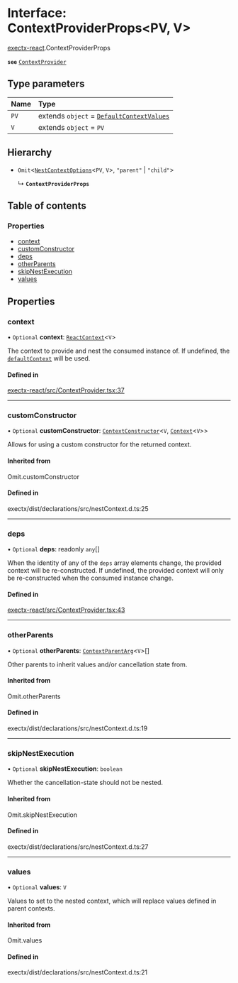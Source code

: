 # Interface: ContextProviderProps<PV, V\>

[exectx-react](../wiki/exectx-react).ContextProviderProps

**`see`** [`ContextProvider`](../wiki/exectx-react#contextprovider)

## Type parameters

| Name | Type |
| :------ | :------ |
| `PV` | extends `object` = [`DefaultContextValues`](../wiki/exectx-react.DefaultContextValues) |
| `V` | extends `object` = `PV` |

## Hierarchy

- `Omit`<[`NestContextOptions`](../wiki/exectx.NestContextOptions)<`PV`, `V`\>, ``"parent"`` \| ``"child"``\>

  ↳ **`ContextProviderProps`**

## Table of contents

### Properties

- [context](../wiki/exectx-react.ContextProviderProps#context)
- [customConstructor](../wiki/exectx-react.ContextProviderProps#customconstructor)
- [deps](../wiki/exectx-react.ContextProviderProps#deps)
- [otherParents](../wiki/exectx-react.ContextProviderProps#otherparents)
- [skipNestExecution](../wiki/exectx-react.ContextProviderProps#skipnestexecution)
- [values](../wiki/exectx-react.ContextProviderProps#values)

## Properties

### context

• `Optional` **context**: [`ReactContext`](../wiki/exectx-react.ReactContext)<`V`\>

The context to provide and nest the consumed instance of.
If undefined, the [`defaultContext`](../wiki/exectx-react#defaultcontext) will be used.

#### Defined in

[exectx-react/src/ContextProvider.tsx:37](https://github.com/ludvigalden/exectx/blob/832bc31/packages/exectx-react/src/ContextProvider.tsx#L37)

___

### customConstructor

• `Optional` **customConstructor**: [`ContextConstructor`](../wiki/exectx#contextconstructor)<`V`, [`Context`](../wiki/exectx.Context)<`V`\>\>

Allows for using a custom constructor for the returned context.

#### Inherited from

Omit.customConstructor

#### Defined in

exectx/dist/declarations/src/nestContext.d.ts:25

___

### deps

• `Optional` **deps**: readonly `any`[]

When the identity of any of the `deps` array elements change,
the provided context will be re-constructed. If undefined, the provided
context will only be re-constructed when the consumed instance change.

#### Defined in

[exectx-react/src/ContextProvider.tsx:43](https://github.com/ludvigalden/exectx/blob/832bc31/packages/exectx-react/src/ContextProvider.tsx#L43)

___

### otherParents

• `Optional` **otherParents**: [`ContextParentArg`](../wiki/exectx#contextparentarg)<`V`\>[]

Other parents to inherit values and/or cancellation state from.

#### Inherited from

Omit.otherParents

#### Defined in

exectx/dist/declarations/src/nestContext.d.ts:19

___

### skipNestExecution

• `Optional` **skipNestExecution**: `boolean`

Whether the cancellation-state should not be nested.

#### Inherited from

Omit.skipNestExecution

#### Defined in

exectx/dist/declarations/src/nestContext.d.ts:27

___

### values

• `Optional` **values**: `V`

Values to set to the nested context, which will replace values defined in parent contexts.

#### Inherited from

Omit.values

#### Defined in

exectx/dist/declarations/src/nestContext.d.ts:21
